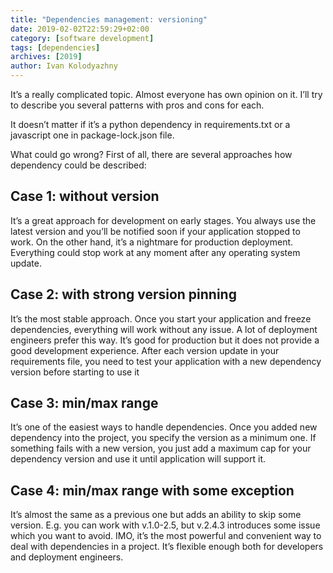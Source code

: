 ```yaml
---
title: "Dependencies management: versioning"
date: 2019-02-02T22:59:29+02:00
category: [software development]
tags: [dependencies]
archives: [2019]
author: Ivan Kolodyazhny
---
```


It’s a really complicated topic. Almost everyone has own opinion on it. I’ll
try to describe you several patterns with pros and cons for each.

It doesn’t matter if it’s a python dependency in requirements.txt or a
javascript one in package-lock.json file.

What could go wrong? First of all, there are several approaches how dependency
could be described:

## Case 1: without version

It’s a great approach for development on early stages. You always use the
latest version and you’ll be notified soon if your application stopped to work.
On the other hand, it’s a nightmare for production deployment. Everything could
stop work at any moment after any operating system update.

## Case 2: with strong version pinning

It’s the most stable approach. Once you start your application and freeze
dependencies, everything will work without any issue. A lot of deployment
engineers prefer this way. It’s good for production but it does not provide a
good development experience. After each version update in your requirements
file, you need to test your application with a new dependency version before
starting to use it

## Case 3: min/max range

It’s one of the easiest ways to handle dependencies. Once you added new
dependency into the project, you specify the version as a minimum one. If
something fails with a new version, you just add a maximum cap for your
dependency version and use it until application will support it.


## Case 4: min/max range with some exception

It’s almost the same as a previous one but adds an ability to skip some
version. E.g. you can work with v.1.0-2.5, but v.2.4.3 introduces some issue
which you want to avoid. IMO, it’s the most powerful and convenient way to deal
with dependencies in a project. It’s flexible enough both for developers and
deployment engineers.
